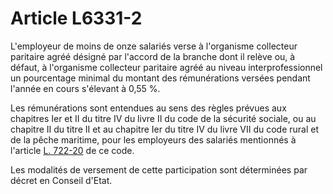 # Article L6331-2

L'employeur de moins de onze salariés verse à l'organisme collecteur paritaire agréé désigné par l'accord de la branche dont il relève ou, à défaut, à l'organisme collecteur paritaire agréé au niveau interprofessionnel un pourcentage minimal du montant des rémunérations versées pendant l'année en cours s'élevant à 0,55 %. 

Les rémunérations sont entendues au sens des règles prévues aux chapitres Ier et II du titre IV du livre II du code de la sécurité sociale, ou au chapitre II du titre II et au chapitre Ier du titre IV du livre VII du code rural et de la pêche maritime, pour les employeurs des salariés mentionnés à l'article [L. 722-20][1] de ce code. 

Les modalités de versement de cette participation sont déterminées par décret en Conseil d'Etat.

 [1]: /affichCodeArticle.do?cidTexte=LEGITEXT000006071367&idArticle=LEGIARTI000006585223&dateTexte=&categorieLien=cid